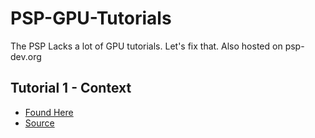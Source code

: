 # PSP-GPU-Tutorials
The PSP Lacks a lot of GPU tutorials. Let's fix that. Also hosted on psp-dev.org

## Tutorial 1 - Context
- [Found Here](https://psp-dev.org/doku.php?id=tutorial:context)
- [Source](https://github.com/IridescentRose/PSP-GPU-Tutorials/tree/master/1%20-%20Context)
